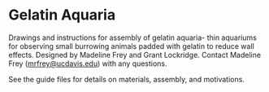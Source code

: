 # Gelatin Aquaria
Drawings and instructions for assembly of gelatin aquaria- thin aquariums for observing small burrowing animals padded with gelatin to reduce wall effects. 
Designed by Madeline Frey and Grant Lockridge. Contact Madeline Frey (mrfrey@ucdavis.edu) with any questions. 

See the guide files for details on materials, assembly, and motivations. 
